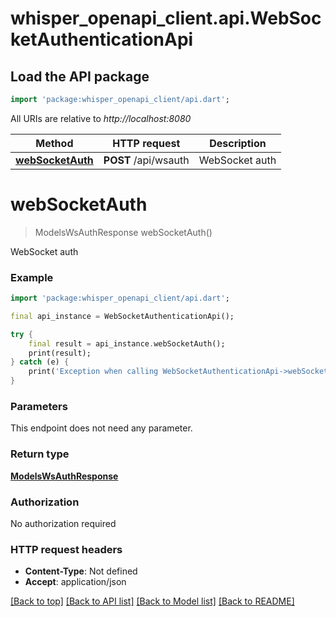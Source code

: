 # whisper_openapi_client.api.WebSocketAuthenticationApi

## Load the API package
```dart
import 'package:whisper_openapi_client/api.dart';
```

All URIs are relative to *http://localhost:8080*

Method | HTTP request | Description
------------- | ------------- | -------------
[**webSocketAuth**](WebSocketAuthenticationApi.md#websocketauth) | **POST** /api/wsauth | WebSocket auth


# **webSocketAuth**
> ModelsWsAuthResponse webSocketAuth()

WebSocket auth

### Example
```dart
import 'package:whisper_openapi_client/api.dart';

final api_instance = WebSocketAuthenticationApi();

try {
    final result = api_instance.webSocketAuth();
    print(result);
} catch (e) {
    print('Exception when calling WebSocketAuthenticationApi->webSocketAuth: $e\n');
}
```

### Parameters
This endpoint does not need any parameter.

### Return type

[**ModelsWsAuthResponse**](ModelsWsAuthResponse.md)

### Authorization

No authorization required

### HTTP request headers

 - **Content-Type**: Not defined
 - **Accept**: application/json

[[Back to top]](#) [[Back to API list]](../README.md#documentation-for-api-endpoints) [[Back to Model list]](../README.md#documentation-for-models) [[Back to README]](../README.md)

